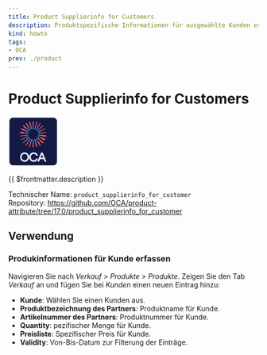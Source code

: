 ```yaml
---
title: Product Supplierinfo for Customers
description: Produktspezifische Informationen für ausgewählte Kunden erfassen.
kind: howto
tags:
- OCA
prev: ./product
---
```

# Product Supplierinfo for Customers
![icon_oca_app](attachments/icon_oca_app.png)

{{ $frontmatter.description }}

Technischer Name: `product_supplierinfo_for_customer`\
Repository: <https://github.com/OCA/product-attribute/tree/17.0/product_supplierinfo_for_customer>

## Verwendung

### Produkinformationen für Kunde erfassen

Navigieren Sie nach *Verkauf > Produkte > Produkte*. Zeigen Sie den Tab *Verkauf* an und fügen Sie bei *Kunden* einen neuen Eintrag hinzu:

* **Kunde**: Wählen Sie einen Kunden aus.
* **Produktbezeichnung des Partners**: Produktname für Kunde.
* **Artikelnummer des Partners**: Produktnummer für Kunde.
* **Quantity**: pezifischer Menge für Kunde.
* **Preisliste**: Spezifischer Preis für Kunde.
* **Validity**: Von-Bis-Datum zur Filterung der Einträge.
